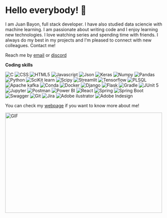 <h1>Hello everybody! 👋</h1>

I am Juan Bayon, full stack developer. I have also studied data sciencie with machine learning. I am passionate about writing code and I enjoy learning new technologies. I love watching series and spending time with friends. I always do my best in my projects and I'm pleased to connect with new colleagues. Contact me!

Reach me by [email](mailto:juanbayonfernandez@gmail.com) or [discord](https://discordapp.com/users/829315710198087750/)

**Coding skills**

<p>
<img alt="C" src="https://img.shields.io/badge/C-00599C?style=for-the-badge&logo=c&logoColor=white">
<img alt="CSS" src="https://img.shields.io/badge/CSS3-1572B6?style=for-the-badge&logo=css3&logoColor=white">
<img alt="HTML5" src="https://img.shields.io/badge/HTML5-E34F26?style=for-the-badge&logo=html5&logoColor=white">
<img alt="Javascript" src="https://img.shields.io/badge/JavaScript-323330?style=for-the-badge&logo=javascript&logoColor=F7DF1E">
<img alt="Json" src="https://img.shields.io/badge/json-5E5C5C?style=for-the-badge&logo=json&logoColor=white">
<img alt="Keras" src="https://img.shields.io/badge/Keras-D00000?style=for-the-badge&logo=Keras&logoColor=white">
<img alt="Numpy" src="https://img.shields.io/badge/Numpy-777BB4?style=for-the-badge&logo=numpy&logoColor=white">
<img alt="Pandas" src="https://img.shields.io/badge/Pandas-2C2D72?style=for-the-badge&logo=pandas&logoColor=white">
<img alt="Python" src="https://img.shields.io/badge/Python-FFD43B?style=for-the-badge&logo=python&logoColor=blue">
<img alt="SciKit learn" src="https://img.shields.io/badge/scikit_learn-F7931E?style=for-the-badge&logo=scikit-learn&logoColor=white">
<img alt="Scipy" src="https://img.shields.io/badge/SciPy-654FF0?style=for-the-badge&logo=SciPy&logoColor=white">
<img alt="Streamlit" src="https://img.shields.io/badge/Streamlit-FF4B4B?style=for-the-badge&logo=Streamlit&logoColor=white">
<img alt="Tensorflow" src="https://img.shields.io/badge/TensorFlow-FF6F00?style=for-the-badge&logo=TensorFlow&logoColor=white">
<img alt="PLSQL" src="https://img.shields.io/badge/PLSQL-F80000?style=for-the-badge&logo=oracle&logoColor=black">  
<img alt="Apache kafka" src="https://img.shields.io/badge/Apache_Kafka-231F20?style=for-the-badge&logo=apache-kafka&logoColor=white">
<img alt="Conda" src="https://img.shields.io/badge/conda-342B029.svg?&style=for-the-badge&logo=anaconda&logoColor=white">
<img alt="Docker" src="https://img.shields.io/badge/Docker-2CA5E0?style=for-the-badge&logo=docker&logoColor=white">
<img alt="Django" src="https://img.shields.io/badge/Django-092E20?style=for-the-badge&logo=django&logoColor=green">
<img alt="Flask" src="https://img.shields.io/badge/Flask-000000?style=for-the-badge&logo=flask&logoColor=white">
<img alt="Gradle" src="https://img.shields.io/badge/gradle-02303A?style=for-the-badge&logo=gradle&logoColor=white">
<img alt="JUnit 5" src="https://img.shields.io/badge/Junit5-25A162?style=for-the-badge&logo=junit5&logoColor=white">
<img alt="Jupyter" src="https://img.shields.io/badge/Jupyter-F37626.svg?&style=for-the-badge&logo=Jupyter&logoColor=white">
<img alt="Postman" src="https://img.shields.io/badge/Postman-FF6C37?style=for-the-badge&logo=Postman&logoColor=white">
<img alt="Power BI" src="https://img.shields.io/badge/PowerBI-F2C811?style=for-the-badge&logo=Power%20BI&logoColor=white">
<img alt="React" src="https://img.shields.io/badge/React-20232A?style=for-the-badge&logo=react&logoColor=61DAFB">
<img alt="Spring" src="https://img.shields.io/badge/Spring-6DB33F?style=for-the-badge&logo=spring&logoColor=white">
<img alt="Spring Boot" src="https://img.shields.io/badge/Spring_Boot-F2F4F9?style=for-the-badge&logo=spring-boot">
<img alt="Swagger" src="https://img.shields.io/badge/Swagger-85EA2D?style=for-the-badge&logo=Swagger&logoColor=white">
<img alt="Git" src="https://img.shields.io/badge/GIT-E44C30?style=for-the-badge&logo=git&logoColor=white">
<img alt="Jira" src="https://img.shields.io/badge/Jira-0052CC?style=for-the-badge&logo=Jira&logoColor=white">
<img alt="Adobe ilustrator" src="https://img.shields.io/badge/Adobe%20Illustrator-FF9A00?style=for-the-badge&logo=adobe%20illustrator&logoColor=white">
<img alt="Adobe Indesign" src="https://img.shields.io/badge/Adobe%20InDesign-FF3366?style=for-the-badge&logo=Adobe%20InDesign&logoColor=white">
</p>

 You can check my [webpage](https://juanbayon.com) if you want to know more about me!
 
 <img align="center" alt="GIF" src="https://github.com/JuanBayon/Resources/blob/main/coding.gif" width="500" height="320" />
